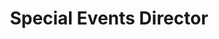 ---
firstname: "Kaitlyn"
lastname: "Wang"
title: "Special Events Director"
group: "board"
img: "kwang.jpg"
---